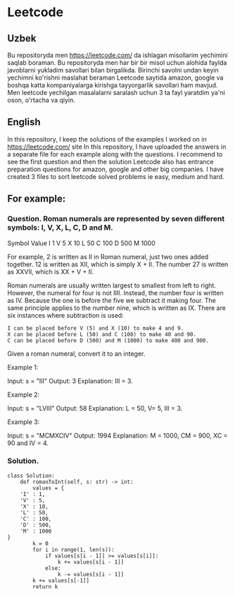 # Leetcode
## Uzbek
Bu repositoryda men https://leetcode.com/ da ishlagan misollarim yechimini saqlab boraman.
Bu repositoryda men har bir bir misol uchun alohida faylda javoblarni yukladim savollari bilan birgalikda.
Birinchi savolni undan keyin yechimni ko'rishni maslahat beraman
Leetcode saytida amazon, google va boshqa katta kompaniyalarga kirishga tayyorgarlik savollari ham mavjud.
Men leetcode yechilgan masalalarni saralash uchun 3 ta fayl yaratdim ya'ni oson, o'rtacha va qiyin.
## English
In this repository, I keep the solutions of the examples I worked on in https://leetcode.com/ site
In this repository, I have uploaded the answers in a separate file for each example along with the questions.
I recommend to see the first question and then the solution
Leetcode also has entrance preparation questions for amazon, google and other big companies.
I have created 3 files to sort leetcode solved problems ie easy, medium and hard.
## For example:
### Question.      Roman numerals are represented by seven different symbols: I, V, X, L, C, D and M.

Symbol       Value
I             1
V             5
X             10
L             50
C             100
D             500
M             1000

For example, 2 is written as II in Roman numeral, just two ones added together. 12 is written as XII, which is simply X + II. The number 27 is written as XXVII, which is XX + V + II.

Roman numerals are usually written largest to smallest from left to right. However, the numeral for four is not IIII. Instead, the number four is written as IV. Because the one is before the five we subtract it making four. The same principle applies to the number nine, which is written as IX. There are six instances where subtraction is used:

    I can be placed before V (5) and X (10) to make 4 and 9. 
    X can be placed before L (50) and C (100) to make 40 and 90. 
    C can be placed before D (500) and M (1000) to make 400 and 900.

Given a roman numeral, convert it to an integer.

 

Example 1:

Input: s = "III"
Output: 3
Explanation: III = 3.

Example 2:

Input: s = "LVIII"
Output: 58
Explanation: L = 50, V= 5, III = 3.

Example 3:

Input: s = "MCMXCIV"
Output: 1994
Explanation: M = 1000, CM = 900, XC = 90 and IV = 4.

### Solution.
```
class Solution:
    def romanToInt(self, s: str) -> int:
        values = {
    'I' : 1,
    'V' : 5,
    'X' : 10,
    'L' : 50,
    'C' : 100,
    'D' : 500,
    'M' : 1000
}
        k = 0
        for i in range(1, len(s)):
            if values[s[i - 1]] >= values[s[i]]:
                k += values[s[i - 1]]
            else:
                k -= values[s[i - 1]]
        k += values[s[-1]]
        return k
```
